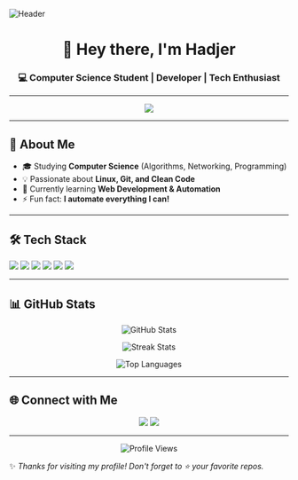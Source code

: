 <!-- Profile Header with Banner -->
![Header](https://github.com/hpygirlhayn/hpygirlhayn/blob/main/banner.png)

<h1 align="center">👋 Hey there, I'm Hadjer</h1>
<h3 align="center">💻 Computer Science Student | Developer | Tech Enthusiast</h3>

---

<!-- Typing animation -->
<p align="center">
  <img src="https://readme-typing-svg.herokuapp.com?color=00F7FF&lines=Computer+Science+Student;Open-Source+Contributor;Tech+Lover;Always+Learning+New+Things" />
</p>

---

## 🌟 About Me  
- 🎓 Studying **Computer Science** (Algorithms, Networking, Programming)  
- 💡 Passionate about **Linux, Git, and Clean Code**  
- 🌱 Currently learning **Web Development & Automation**  
- ⚡ Fun fact: **I automate everything I can!**  

---

## 🛠 Tech Stack  
<p>
  <img src="https://img.shields.io/badge/Python-3776AB?style=for-the-badge&logo=python&logoColor=white" />
  <img src="https://img.shields.io/badge/JavaScript-F7DF1E?style=for-the-badge&logo=javascript&logoColor=black" />
  <img src="https://img.shields.io/badge/C-00599C?style=for-the-badge&logo=c&logoColor=white" />
  <img src="https://img.shields.io/badge/Linux-FCC624?style=for-the-badge&logo=linux&logoColor=black" />
  <img src="https://img.shields.io/badge/Git-F05032?style=for-the-badge&logo=git&logoColor=white" />
  <img src="https://img.shields.io/badge/VSCode-0078D4?style=for-the-badge&logo=visual%20studio%20code&logoColor=white" />
</p>

---

## 📊 GitHub Stats  
<p align="center">
  <img src="https://github-readme-stats.vercel.app/api?username=YOUR_USERNAME&show_icons=true&theme=radical" alt="GitHub Stats" />
</p>
<p align="center">
  <img src="https://github-readme-streak-stats.herokuapp.com/?user=YOUR_USERNAME&theme=radical" alt="Streak Stats" />
</p>
<p align="center">
  <img src="https://github-readme-stats.vercel.app/api/top-langs/?username=YOUR_USERNAME&layout=compact&theme=radical" alt="Top Languages" />
</p>

---

## 🌐 Connect with Me  
<p align="center">
  <a href="https://linkedin.com/in/YOUR-LINK"><img src="https://img.shields.io/badge/LinkedIn-0077B5?style=for-the-badge&logo=linkedin&logoColor=white" /></a>
  <a href="mailto:your.email@example.com"><img src="https://img.shields.io/badge/Email-D14836?style=for-the-badge&logo=gmail&logoColor=white" /></a>
</p>

---

<p align="center">
  <img src="https://komarev.com/ghpvc/?username=YOUR_USERNAME&color=brightgreen" alt="Profile Views" />
</p>

✨ _Thanks for visiting my profile! Don't forget to ⭐ your favorite repos._

<!--
**hpygirlhayn/hpygirlhayn** is a ✨ _special_ ✨ repository because its `README.md` (this file) appears on your GitHub profile.

Here are some ideas to get you started:

- 🔭 I’m currently working on ...
- 🌱 I’m currently learning ...
- 👯 I’m looking to collaborate on ...
- 🤔 I’m looking for help with ...
- 💬 Ask me about ...
- 📫 How to reach me: ...
- 😄 Pronouns: ...
- ⚡ Fun fact: ...
-->
